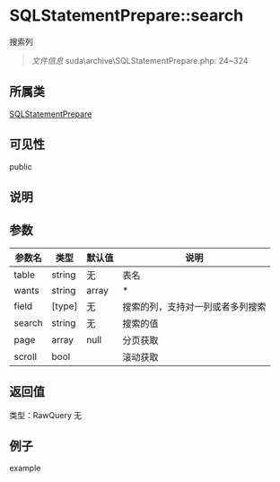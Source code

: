 # SQLStatementPrepare::search
搜索列
> *文件信息* suda\archive\SQLStatementPrepare.php: 24~324
## 所属类 

[SQLStatementPrepare](../SQLStatementPrepare.md)

## 可见性

  public  
## 说明



## 参数

 
| 参数名 | 类型 | 默认值 | 说明 |
|--------|-----|-------|-------|
 | table |  string | 无 |  表名 |
 | wants |  string|array | * |  提取的列 |
 | field |  [type] | 无 |  搜索的列，支持对一列或者多列搜索 |
 | search |  string | 无 |  搜索的值 |
 | page |  array | null |  分页获取 |
 | scroll |  bool |  |  滚动获取 |
## 返回值
 
类型：RawQuery
无
## 例子

example